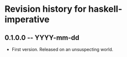 # Revision history for haskell-imperative

## 0.1.0.0 -- YYYY-mm-dd

* First version. Released on an unsuspecting world.
